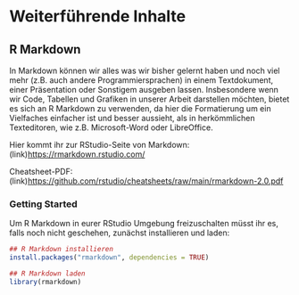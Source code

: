 # Weiterführende Inhalte

## R Markdown

In Markdown können wir alles was wir bisher gelernt haben und noch viel mehr (z.B. auch andere Programmiersprachen) in einem Textdokument, einer Präsentation oder Sonstigem ausgeben lassen. Insbesondere wenn wir Code, Tabellen und Grafiken in unserer Arbeit darstellen möchten, bietet es sich an R Markdown zu verwenden, da hier die Formatierung um ein Vielfaches einfacher ist und besser aussieht, als in herkömmlichen Texteditoren, wie z.B. Microsoft-Word oder LibreOffice. 

Hier kommt ihr zur RStudio-Seite von Markdown: (link)https://rmarkdown.rstudio.com/

Cheatsheet-PDF: (link)https://github.com/rstudio/cheatsheets/raw/main/rmarkdown-2.0.pdf

### Getting Started

Um R Markdown in eurer RStudio Umgebung freizuschalten müsst ihr es, falls noch nicht geschehen, zunächst installieren und laden:


``` r
## R Markdown installieren
install.packages("rmarkdown", dependencies = TRUE)

## R Markdown laden
library(rmarkdown)
```


